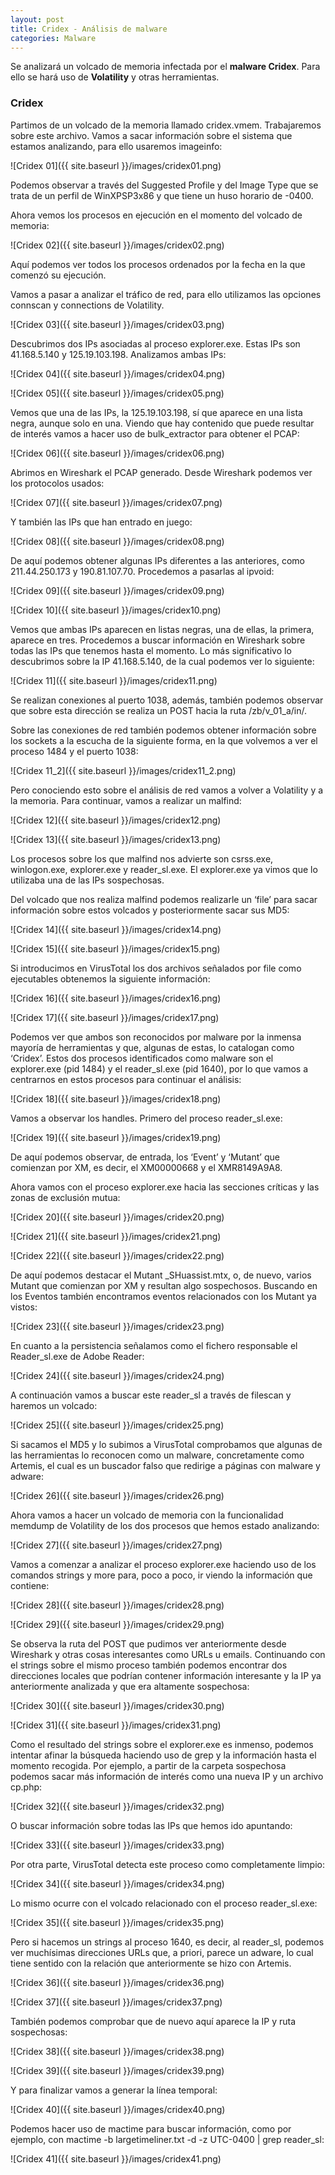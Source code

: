 ```yaml
---
layout: post
title: Cridex - Análisis de malware
categories: Malware
---
```


Se analizará un volcado de memoria infectada por el **malware Cridex**. Para ello se hará uso de **Volatility** y otras herramientas. 

### Cridex

Partimos de un volcado de la memoria llamado cridex.vmem. Trabajaremos sobre este archivo. Vamos a sacar información sobre el sistema que estamos analizando, para ello usaremos imageinfo:

![Cridex 01]({{ site.baseurl }}/images/cridex01.png)

Podemos observar a través del Suggested Profile y del Image Type que se trata de un perfil de WinXPSP3x86 y que tiene un huso horario de -0400.

Ahora vemos los procesos en ejecución en el momento del volcado de memoria:

![Cridex 02]({{ site.baseurl }}/images/cridex02.png)

Aquí podemos ver todos los procesos ordenados por la fecha en la que comenzó su ejecución.

Vamos a pasar a analizar el tráfico de red, para ello utilizamos las opciones connscan y connections de Volatility.

![Cridex 03]({{ site.baseurl }}/images/cridex03.png)

Descubrimos dos IPs asociadas al proceso explorer.exe. Estas IPs son 41.168.5.140 y 125.19.103.198. Analizamos ambas IPs:

![Cridex 04]({{ site.baseurl }}/images/cridex04.png)

![Cridex 05]({{ site.baseurl }}/images/cridex05.png)

Vemos que una de las IPs, la 125.19.103.198, sí que aparece en una lista negra, aunque solo en una. Viendo que hay contenido que puede resultar de interés vamos a hacer uso de bulk_extractor para obtener el PCAP:

![Cridex 06]({{ site.baseurl }}/images/cridex06.png)

Abrimos en Wireshark el PCAP generado. Desde Wireshark podemos ver los protocolos usados:

![Cridex 07]({{ site.baseurl }}/images/cridex07.png)

Y también las IPs que han entrado en juego:

![Cridex 08]({{ site.baseurl }}/images/cridex08.png)

De aquí podemos obtener algunas IPs diferentes a las anteriores, como 211.44.250.173 y 190.81.107.70. Procedemos a pasarlas al ipvoid:

![Cridex 09]({{ site.baseurl }}/images/cridex09.png)

![Cridex 10]({{ site.baseurl }}/images/cridex10.png)

Vemos que ambas IPs aparecen en listas negras, una de ellas, la primera, aparece en tres. Procedemos a buscar información en Wireshark sobre todas las IPs que tenemos hasta el momento. Lo más significativo lo descubrimos sobre la IP 41.168.5.140, de la cual podemos ver lo siguiente:

![Cridex 11]({{ site.baseurl }}/images/cridex11.png)

Se realizan conexiones al puerto 1038, además, también podemos observar que sobre esta dirección se realiza un POST hacia la ruta /zb/v_01_a/in/.

Sobre las conexiones de red también podemos obtener información sobre los sockets a la escucha de la siguiente forma, en la que volvemos a ver el proceso 1484 y el puerto 1038:

![Cridex 11_2]({{ site.baseurl }}/images/cridex11_2.png)

Pero conociendo esto sobre el análisis de red vamos a volver a Volatility y a la memoria. Para continuar, vamos a realizar un malfind:

![Cridex 12]({{ site.baseurl }}/images/cridex12.png)

![Cridex 13]({{ site.baseurl }}/images/cridex13.png)

Los procesos sobre los que malfind nos advierte son csrss.exe, winlogon.exe, explorer.exe y reader_sl.exe. El explorer.exe ya vimos que lo utilizaba una de las IPs sospechosas.

Del volcado que nos realiza malfind podemos realizarle un ‘file’ para sacar información sobre estos volcados y posteriormente sacar sus MD5:

![Cridex 14]({{ site.baseurl }}/images/cridex14.png)

![Cridex 15]({{ site.baseurl }}/images/cridex15.png)

Si introducimos en VirusTotal los dos archivos señalados por file como ejecutables obtenemos la siguiente información:

![Cridex 16]({{ site.baseurl }}/images/cridex16.png)

![Cridex 17]({{ site.baseurl }}/images/cridex17.png)

Podemos ver que ambos son reconocidos por malware por la inmensa mayoría de herramientas y que, algunas de estas, lo catalogan como ‘Cridex’. Estos dos procesos identificados como malware son el explorer.exe (pid 1484) y el reader_sl.exe (pid 1640), por lo que vamos a centrarnos en estos procesos para continuar el análisis:

![Cridex 18]({{ site.baseurl }}/images/cridex18.png)

Vamos a observar los handles. Primero del proceso reader_sl.exe:

![Cridex 19]({{ site.baseurl }}/images/cridex19.png)

De aquí podemos observar, de entrada, los ‘Event’ y ‘Mutant’ que comienzan por XM, es decir, el XM00000668 y el XMR8149A9A8.

Ahora vamos con el proceso explorer.exe hacia las secciones críticas y las zonas de exclusión mutua:

![Cridex 20]({{ site.baseurl }}/images/cridex20.png)

![Cridex 21]({{ site.baseurl }}/images/cridex21.png)

![Cridex 22]({{ site.baseurl }}/images/cridex22.png)

De aquí podemos destacar el Mutant _SHuassist.mtx, o, de nuevo, varios Mutant que comienzan por XM y resultan algo sospechosos. Buscando en los Eventos también encontramos eventos relacionados con los Mutant ya vistos:

![Cridex 23]({{ site.baseurl }}/images/cridex23.png)

En cuanto a la persistencia señalamos como el fichero responsable el Reader_sl.exe de Adobe Reader:

![Cridex 24]({{ site.baseurl }}/images/cridex24.png)

A continuación vamos a buscar este reader_sl a través de filescan y haremos un volcado:

![Cridex 25]({{ site.baseurl }}/images/cridex25.png)

Si sacamos el MD5 y lo subimos a VirusTotal comprobamos que algunas de las herramientas lo reconocen como un malware, concretamente como Artemis, el cual es un buscador falso que redirige a páginas con malware y adware:

![Cridex 26]({{ site.baseurl }}/images/cridex26.png)

Ahora vamos a hacer un volcado de memoria con la funcionalidad memdump de Volatility de los dos procesos que hemos estado analizando:

![Cridex 27]({{ site.baseurl }}/images/cridex27.png)

Vamos a comenzar a analizar el proceso explorer.exe haciendo uso de los comandos strings y more para, poco a poco, ir viendo la información que contiene:

![Cridex 28]({{ site.baseurl }}/images/cridex28.png)

![Cridex 29]({{ site.baseurl }}/images/cridex29.png)

Se observa la ruta del POST que pudimos ver anteriormente desde Wireshark y otras cosas interesantes como URLs u emails. Continuando con el strings sobre el mismo proceso también podemos encontrar dos direcciones locales que podrían contener información interesante y la IP ya anteriormente analizada y que era altamente sospechosa:

![Cridex 30]({{ site.baseurl }}/images/cridex30.png)

![Cridex 31]({{ site.baseurl }}/images/cridex31.png)

Como el resultado del strings sobre el explorer.exe es inmenso, podemos intentar afinar la búsqueda haciendo uso de grep y la información hasta el momento recogida. Por ejemplo, a partir de la carpeta sospechosa podemos sacar más información de interés como una nueva IP y un archivo cp.php:

![Cridex 32]({{ site.baseurl }}/images/cridex32.png)

O buscar información sobre todas las IPs que hemos ido apuntando:

![Cridex 33]({{ site.baseurl }}/images/cridex33.png)

Por otra parte, VirusTotal detecta este proceso como completamente limpio:

![Cridex 34]({{ site.baseurl }}/images/cridex34.png)

Lo mismo ocurre con el volcado relacionado con el proceso reader_sl.exe:

![Cridex 35]({{ site.baseurl }}/images/cridex35.png)

Pero si hacemos un strings al proceso 1640, es decir, al reader_sl, podemos ver muchísimas direcciones URLs que, a priori, parece un adware, lo cual tiene sentido con la relación que anteriormente se hizo con Artemis.

![Cridex 36]({{ site.baseurl }}/images/cridex36.png)

![Cridex 37]({{ site.baseurl }}/images/cridex37.png)

También podemos comprobar que de nuevo aquí aparece la IP y ruta sospechosas:

![Cridex 38]({{ site.baseurl }}/images/cridex38.png)

![Cridex 39]({{ site.baseurl }}/images/cridex39.png)

Y para finalizar vamos a generar la línea temporal:

![Cridex 40]({{ site.baseurl }}/images/cridex40.png)

Podemos hacer uso de mactime para buscar información, como por ejemplo, con mactime -b largetimeliner.txt -d -z UTC-0400 | grep reader_sl:

![Cridex 41]({{ site.baseurl }}/images/cridex41.png)
